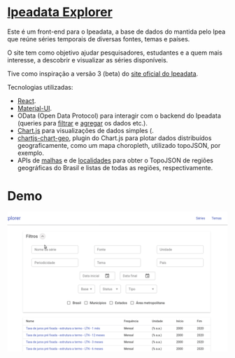 # [Ipeadata Explorer](http://ipeadata-explorer.surge.sh/)

Este é um front-end para o Ipeadata, a base de dados do mantida pelo Ipea que
reúne séries temporais de diversas fontes, temas e países.

O site tem como objetivo ajudar pesquisadores, estudantes e a quem mais
interesse, a descobrir e visualizar as séries disponíveis.

Tive como inspiração a versão 3 (beta) do [site oficial do
Ipeadata](http://ipeadata.gov.br/beta3/).

Tecnologias utilizadas:

- [React](https://reactjs.org/).
- [Material-UI](https://material-ui.com/).
- OData (Open Data Protocol) para interagir com o backend do Ipeadata (queries
  para [filtrar](odata-url-conventions) e [agregar](odata-aggregation) os dados
  etc.).
- [Chart.js](https://chartjs.org/) para visualizações de dados simples (.
- [chartjs-chart-geo](https://github.com/sgratzl/chartjs-chart-geo), plugin do
  Chart.js para plotar dados distribuídos geograficamente, como um mapa
  choropleth, utilizado topoJSON, por exemplo.
- APIs de [malhas](https://servicodados.ibge.gov.br/api/docs/malhas?versao=2) e
  de
  [localidades](https://servicodados.ibge.gov.br/api/docs/localidades?versao=1)
  para obter o TopoJSON de regiões geográficas do Brasil e listas de todas as
  regiões, respectivamente.

# Demo

![Ipeadata Explorer Demo](./ipeadata-explorer-demo.gif)
